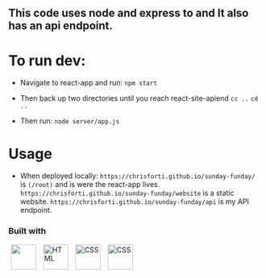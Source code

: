 ## This code uses node and express to and It also has an api endpoint.

# To run dev:

- Navigate to react-app and run:
  `npm start`

- Then back up two directories until you reach react-site-apiend
  `cc ..`
  `cd ..`

- Then run:
  `node server/app.js`

# Usage

- When deployed locally:
  `https://chrisforti.github.io/sunday-funday/` is `(/root)` and is were the react-app lives.
  `https://chrisforti.github.io/sunday-funday/website` is a static website.
  `https://chrisforti.github.io/sunday-funday/api` is my API endpoint.

### Built with

<p> 
<img src="https://cdn.jsdelivr.net/gh/devicons/devicon/icons/javascript/javascript-original.svg" height="50" width="50" hspace="5px" />
<img src="https://cdn.jsdelivr.net/gh/devicons/devicon/icons/html5/html5-original.svg" alt="HTML" width="50" height="50" hspace="5px"/>
<img src="https://cdn.jsdelivr.net/gh/devicons/devicon/icons/css3/css3-original.svg" alt="CSS" width="50" height="50" hspace="5px"/>
<img src="https://cdn.jsdelivr.net/gh/devicons/devicon/icons/react/react-original-watermark.svg" alt="CSS" width="50" height="50" hspace="5px"/>
</p>

